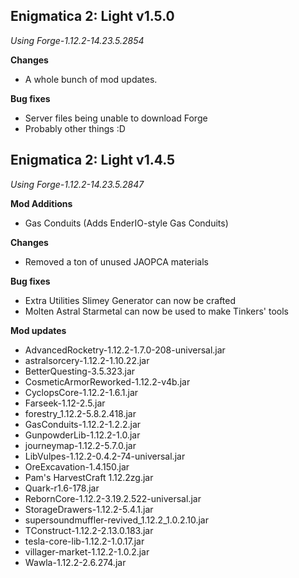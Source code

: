 ## Enigmatica 2: Light v1.5.0

*Using Forge-1.12.2-14.23.5.2854*

**Changes**

- A whole bunch of mod updates.

**Bug fixes**

- Server files being unable to download Forge
- Probably other things :D

## Enigmatica 2: Light v1.4.5

*Using Forge-1.12.2-14.23.5.2847*

**Mod Additions**

- Gas Conduits (Adds EnderIO-style Gas Conduits)

**Changes**

- Removed a ton of unused JAOPCA materials

**Bug fixes**

- Extra Utilities Slimey Generator can now be crafted
- Molten Astral Starmetal can now be used to make Tinkers' tools

**Mod updates**

- AdvancedRocketry-1.12.2-1.7.0-208-universal.jar
- astralsorcery-1.12.2-1.10.22.jar
- BetterQuesting-3.5.323.jar
- CosmeticArmorReworked-1.12.2-v4b.jar
- CyclopsCore-1.12.2-1.6.1.jar
- Farseek-1.12-2.5.jar
- forestry_1.12.2-5.8.2.418.jar
- GasConduits-1.12.2-1.2.2.jar
- GunpowderLib-1.12.2-1.0.jar
- journeymap-1.12.2-5.7.0.jar
- LibVulpes-1.12.2-0.4.2-74-universal.jar
- OreExcavation-1.4.150.jar
- Pam's HarvestCraft 1.12.2zg.jar
- Quark-r1.6-178.jar
- RebornCore-1.12.2-3.19.2.522-universal.jar
- StorageDrawers-1.12.2-5.4.1.jar
- supersoundmuffler-revived_1.12.2_1.0.2.10.jar
- TConstruct-1.12.2-2.13.0.183.jar
- tesla-core-lib-1.12.2-1.0.17.jar
- villager-market-1.12.2-1.0.2.jar
- Wawla-1.12.2-2.6.274.jar
